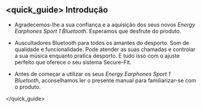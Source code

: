 ## <quick_guide> Introdução

*	Agradecemos-lhe a sua confiança e a aquisição dos seus novos *Energy Earphones Sport 1 Bluetooth*.  Esperamos que desfrute do produto.

*	Auscultadores Bluetooth para todos os amantes do desporto. Som de qualidade e funcionalidade. Pode atender as suas chamadas e controlar a sua música enquanto pratica desporto.  E tudo isso com o ajuste perfeito que oferece o seu sistema Secure-Fit.

*	Antes de começar a utilizar os seus *Energy Earphones Sport 1 Bluetooth*, aconselhamos ler o presente manual para familiarizar-se com o produto. 

</unique> </quick_guide>
